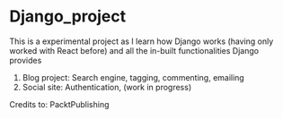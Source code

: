 # Django_project

This is a experimental project as I learn how Django works (having only worked with React before) and all the in-built functionalities Django provides


1. Blog project: Search engine, tagging, commenting, emailing
2. Social site: Authentication, (work in progress)

Credits to: PacktPublishing
